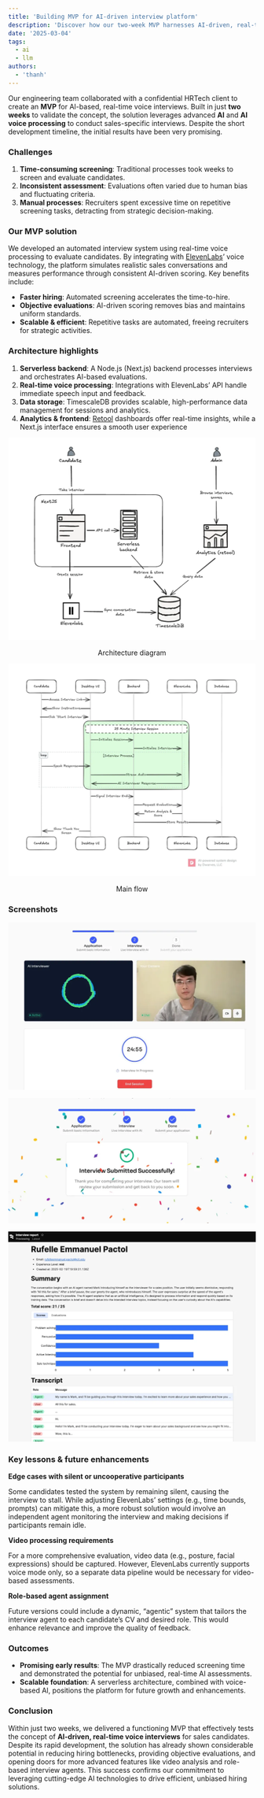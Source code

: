 ```yaml
---
title: 'Building MVP for AI-driven interview platform'
description: 'Discover how our two-week MVP harnesses AI-driven, real-time voice processing to streamline interviews, reduce bias, and accelerate hiring success'
date: '2025-03-04'
tags:
  - ai
  - llm
authors:
  - 'thanh'
---
```


Our engineering team collaborated with a confidential HRTech client to create an **MVP** for AI-based, real-time voice interviews. Built in just **two weeks** to validate the concept, the solution leverages advanced **AI** and **AI voice processing** to conduct sales-specific interviews. Despite the short development timeline, the initial results have been very promising.

### Challenges

1. **Time-consuming screening**: Traditional processes took weeks to screen and evaluate candidates.
2. **Inconsistent assessment**: Evaluations often varied due to human bias and fluctuating criteria.
3. **Manual processes**: Recruiters spent excessive time on repetitive screening tasks, detracting from strategic decision-making.

### Our MVP solution

We developed an automated interview system using real-time voice processing to evaluate candidates. By integrating with [ElevenLabs](https://elevenlabs.io/)’ voice technology, the platform simulates realistic sales conversations and measures performance through consistent AI-driven scoring. Key benefits include:

- **Faster hiring**: Automated screening accelerates the time-to-hire.
- **Objective evaluations**: AI-driven scoring removes bias and maintains uniform standards.
- **Scalable & efficient**: Repetitive tasks are automated, freeing recruiters for strategic activities.

### Architecture highlights

1. **Serverless backend**: A Node.js (Next.js) backend processes interviews and orchestrates AI-based evaluations.
2. **Real-time voice processing**: Integrations with ElevenLabs’ API handle immediate speech input and feedback.
3. **Data storage**: TimescaleDB provides scalable, high-performance data management for sessions and analytics.
4. **Analytics & frontend**: [Retool](https://retool.com/) dashboards offer real-time insights, while a Next.js interface ensures a smooth user experience

![](assets/ai-interview-architecture.webp)

<p style="text-align: center; margin-top: 0">Architecture diagram</p>

![](assets/ai-interview-flow.webp)

<p style="text-align: center; margin-top: 0">Main flow</p>

### Screenshots

![](assets/ai-interview-screenshot-1.webp)

![](assets/ai-interview-screenshot-2.webp)

![](assets/ai-interview-screenshot-3.webp)

### Key lessons & future enhancements

**Edge cases with silent or uncooperative participants**

Some candidates tested the system by remaining silent, causing the interview to stall. While adjusting ElevenLabs’ settings (e.g., time bounds, prompts) can mitigate this, a more robust solution would involve an independent agent monitoring the interview and making decisions if participants remain idle.

**Video processing requirements**

For a more comprehensive evaluation, video data (e.g., posture, facial expressions) should be captured. However, ElevenLabs currently supports voice mode only, so a separate data pipeline would be necessary for video-based assessments.

**Role-based agent assignment**

Future versions could include a dynamic, “agentic” system that tailors the interview agent to each candidate’s CV and desired role. This would enhance relevance and improve the quality of feedback.

### Outcomes

- **Promising early results**: The MVP drastically reduced screening time and demonstrated the potential for unbiased, real-time AI assessments.
- **Scalable foundation**: A serverless architecture, combined with voice-based AI, positions the platform for future growth and enhancements.

### Conclusion

Within just two weeks, we delivered a functioning MVP that effectively tests the concept of **AI-driven, real-time voice interviews** for sales candidates. Despite its rapid development, the solution has already shown considerable potential in reducing hiring bottlenecks, providing objective evaluations, and opening doors for more advanced features like video analysis and role-based interview agents. This success confirms our commitment to leveraging cutting-edge AI technologies to drive efficient, unbiased hiring solutions.

